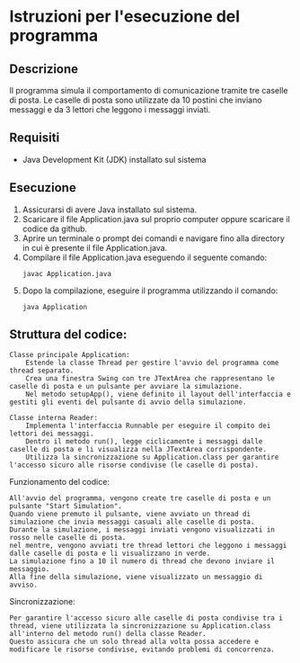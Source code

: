 # Istruzioni per l'esecuzione del programma

## Descrizione
Il programma simula il comportamento di comunicazione tramite tre caselle di posta. Le caselle di posta sono utilizzate da 10 postini che inviano messaggi e da 3 lettori che leggono i messaggi inviati.

## Requisiti
- Java Development Kit (JDK) installato sul sistema

## Esecuzione
1. Assicurarsi di avere Java installato sul sistema.
2. Scaricare il file Application.java sul proprio computer oppure scaricare il codice da github.
3. Aprire un terminale o prompt dei comandi e navigare fino alla directory in cui è presente il file Application.java.
4. Compilare il file Application.java eseguendo il seguente comando:
    ```
    javac Application.java
    ```
5. Dopo la compilazione, eseguire il programma utilizzando il comando:
    ```
    java Application
    ```

## Struttura del codice:

    Classe principale Application:
        Estende la classe Thread per gestire l'avvio del programma come thread separato.
        Crea una finestra Swing con tre JTextArea che rappresentano le caselle di posta e un pulsante per avviare la simulazione.
        Nel metodo setupApp(), viene definito il layout dell'interfaccia e gestiti gli eventi del pulsante di avvio della simulazione.

    Classe interna Reader:
        Implementa l'interfaccia Runnable per eseguire il compito dei lettori dei messaggi.
        Dentro il metodo run(), legge ciclicamente i messaggi dalle caselle di posta e li visualizza nella JTextArea corrispondente.
        Utilizza la sincronizzazione su Application.class per garantire l'accesso sicuro alle risorse condivise (le caselle di posta).

Funzionamento del codice:

    All'avvio del programma, vengono create tre caselle di posta e un pulsante "Start Simulation".
    Quando viene premuto il pulsante, viene avviato un thread di simulazione che invia messaggi casuali alle caselle di posta.
    Durante la simulazione, i messaggi inviati vengono visualizzati in rosso nelle caselle di posta.
    nel mentre, vengono avviati tre thread lettori che leggono i messaggi dalle caselle di posta e li visualizzano in verde.
    La simulazione fino a 10 il numero di thread che devono inviare il messaggio.
    Alla fine della simulazione, viene visualizzato un messaggio di avviso.

Sincronizzazione:

    Per garantire l'accesso sicuro alle caselle di posta condivise tra i thread, viene utilizzata la sincronizzazione su Application.class all'interno del metodo run() della classe Reader.
    Questo assicura che un solo thread alla volta possa accedere e modificare le risorse condivise, evitando problemi di concorrenza.

